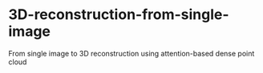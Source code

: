# 3D-reconstruction-from-single-image
From single image to 3D reconstruction using attention-based dense point cloud
